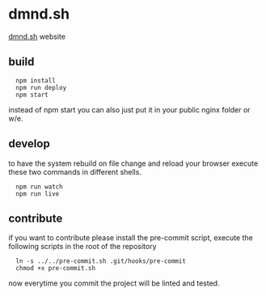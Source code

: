# dmnd.sh
[dmnd.sh](https://dmnd.sh) website

## build

```
  npm install
  npm run deploy
  npm start
```

instead of npm start you can also just put it in your public nginx folder or w/e.

## develop

to have the system rebuild on file change and reload your browser execute these two commands in different shells.
```
  npm run watch
  npm run live
```

## contribute

if you want to contribute please install the pre-commit script, execute the following scripts in the root of the repository
```
  ln -s ../../pre-commit.sh .git/hooks/pre-commit
  chmod +x pre-commit.sh
```

now everytime you commit the project will be linted and tested.
